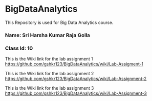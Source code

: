 # BigDataAnalytics
This Repository is used for Big Data Analytics course.

### Name: Sri Harsha Kumar Raja Golla
### Class Id: 10

This is the Wiki link for the lab assignment 1
https://github.com/gshkr123/BigDataAnalytics/wiki/Lab-Assigment-1

This is the Wiki link for the lab assignment 2
https://github.com/gshkr123/BigDataAnalytics/wiki/Lab-Assignment-2

This is the Wiki link for the lab assignment 3
https://github.com/gshkr123/BigDataAnalytics/wiki/Lab-Assignment-3
